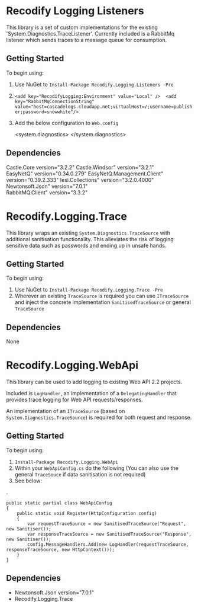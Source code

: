 Recodify Logging Listeners
===========================

This library is a set of custom implementations for the existing 'System.Diagnostics.TraceListener'.
Currently included is a RabbitMq listener which sends traces to a message queue for consumption.

Getting Started
---------------

To begin using:

1. Use NuGet to `Install-Package Recodify.Logging.Listeners -Pre`
2. 
   `<add key="RecodifyLogging:Environment" value="Local" /> 
   <add key="RabbitMqConnectionString" value="host=cascadelogs.cloudapp.net;virtualHost=/;username=publisher;password=snowwhite"/>`
3. Add the below configuration to `Web.config`
 


	<system.diagnostics>
		<trace autoflush="true" />
		<sources>
		  <source name="SomeTraceSourceName" switchValue="Information, Error, Warning">
			<listeners>
			  <add name="SomeTraceListenerName" type="Recodify.Logging.Listeners.RabbitMq.TraceListener, Recodify.Logging.Listeners.RabbitMq" initializeData="eventlog,eventlog" />
			</listeners>
		  </source>
		  </source>
		</sources>
	</system.diagnostics>


Dependencies
------------

  Castle.Core version="3.2.2"
  Castle.Windsor" version="3.2.1"  
  EasyNetQ" version="0.34.0.279"
  EasyNetQ.Management.Client" version="0.39.2.333"
  Iesi.Collections" version="3.2.0.4000"  
  Newtonsoft.Json" version="7.0.1"  
  RabbitMQ.Client" version="3.3.2"


Recodify.Logging.Trace
=========================

This library wraps an existing `System.Diagnostics.TraceSource` with additional sanitisation functionality.
This alleviates the risk of logging sensitive data such as passwords and ending up in unsafe hands.

Getting Started
---------------

To begin using:

1. Use NuGet to `Install-Package Recodify.Logging.Trace -Pre`
2. Wherever an existing `TraceSource` is required you can use `ITraceSource` and inject the concrete implementation `SanitisedTraceSource` or general `TraceSource`

Dependencies
------------

None


Recodify.Logging.WebApi
=========================

This library can be used to add logging to existing Web API 2.2 projects. 

Included is `LogHandler`, an implementation of a `DelegatingHandler` that provides trace logging for Web API requests/responses.

An implementation of an `ITraceSource` (based on `System.Diagnostics.TraceSource`) is required for both request and response.

Getting Started
---------------

To begin using:

1. `Install-Package Recodify.Logging.WebApi`
2. Within your `WebApiConfig.cs` do the following (You can also use the general `TraceSouce` if data sanitisation is not required)
3. See below:

.

    public static partial class WebApiConfig
    {
	    public static void Register(HttpConfiguration config)
		{
			var requestTraceSource = new SanitisedTraceSource("Request", new Sanitiser());
			var responseTraceSource = new SanitisedTraceSource("Response", new Sanitiser());
            config.MessageHandlers.Add(new LogHandler(requestTraceSource, responseTraceSource, new HttpContext()));	
        }
    }

Dependencies
------------

- Newtonsoft.Json version="7.0.1"
- Recodify.Logging.Trace
